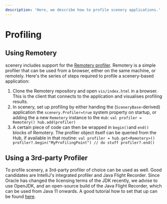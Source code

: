 ```yaml
---
description: 'Here, we describe how to profile scenery applications.'
---
```


# Profiling

## Using Remotery

scenery includes support for the [Remotery profiler](https://github.com/Celtoys/Remotery). Remotery is a simple profiler that can be used from a browser, either on the same machine, or remotely. Here's the series of steps required to profile a scenery-based application:

1. Clone the Remotery repository and open `vis/index.html` in a browser. This is the client that connects to the application and visualises profiling results.
2. In scenery, set up profiling by either handing the \(`SceneryBase`-derived\) application the `scenery.Profiler=true` system property on startup, or adding the a new `Remotery` instance to the `Hub`: `val profiler = Remotery() hub.add(profiler)` 
3. A certain piece of code can then be wrapped in `begin()`and `end()` blocks of Remotery. The profiler object itself can be queried from the Hub, if available in that routine: `val profiler = hub.get<Remotery>() profiler?.begin("MyProfilingPoint") // do stuff profiler?.end()`

## Using a 3rd-party Profiler

To profile scenery, a 3rd-party profiler of choice can be used as well. Good candidates are IntelliJ's integrated profiler and Java Flight Recorder. Since Oracle has changed the licensing terms of the JDK recently, we advise to use OpenJDK, and an open-source build of the Java Flight Recorder, which can be used from Java 11 onwards. A good tutorial how to set that up can be found [here](https://dzone.com/articles/using-java-flight-recorder-with-openjdk-11-1).


